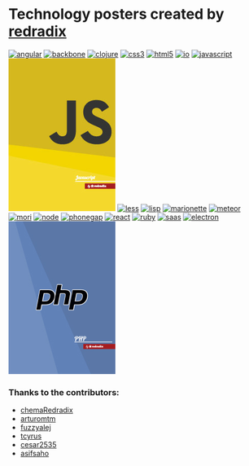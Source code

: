 # Technology posters created by [redradix](http://redradix.com)

[![angular](thumb/angular.jpg)](png/angular.png)
[![backbone](thumb/backbone.jpg)](png/backbone.png)
[![clojure](thumb/clojure.jpg)](png/clojure.png)
[![css3](thumb/css3.jpg)](png/css3.png)
[![html5](thumb/html5.jpg)](png/html5.png)
[![io](thumb/io.jpg)](png/io.png)
[![javascript](thumb/javascript.jpg)](png/javascript.png)
[![javascript](thumb/javascript-alt.jpg)](png/javascript-alt.png)
[![less](thumb/less.jpg)](png/less.png)
[![lisp](thumb/lisp.jpg)](png/lisp.png)
[![marionette](thumb/marionette.jpg)](png/marionette.png)
[![meteor](thumb/meteor.jpg)](png/meteor.png)
[![mori](thumb/mori.jpg)](png/mori.png)
[![node](thumb/node.jpg)](png/node.png)
[![phonegap](thumb/phonegap.jpg)](png/phonegap.png)
[![react](thumb/react.jpg)](png/react.png)
[![ruby](thumb/ruby.jpg)](png/ruby.png)
[![saas](thumb/sass.jpg)](png/sass.png)
[![electron](thumb/electron.jpg)](png/electron.png)
[![php](thumb/php.jpg)](png/php.png)


### Thanks to the contributors:

- [chemaRedradix](https://github.com/chemaRedradix)
- [arturomtm](https://github.com/arturomtm)
- [fuzzyalej](https://github.com/fuzzyalej)
- [tcyrus](https://github.com/tcyrus)
- [cesar2535](https://github.com/cesar2535)
- [asifsaho](https://github.com/asifsaho)
